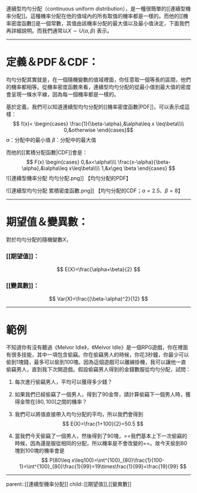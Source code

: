 連續型均勻分配（continuous uniform distribution），是一種很簡單的[[連續型機率分配]]。這種機率分配在他的值域內的所有取值的機率都是一樣的。而他的[[機率密度函數]]是一個常數，其值由該機率分配的最大值以及最小值決定，下面我們再詳細說明。而我們通常以$X\sim U(\alpha,\beta)$ 表示。
- - -
# 定義＆PDF＆CDF：
均勻分配其實就是，在一個隨機變數的值域裡面，你任意取一個等長的區間，他們的機率都相等。從機率密度函數來看，連續型均勻分配的從最小值到最大值的密度會呈現一條水平線，因為每一個機率都是一樣的。

基於定義，我們可以知道連續型均勻分配的[[機率密度函數|PDF]]，可以表示成這樣：
$$
f(x)=
\begin{cases}
\frac{1}{\beta-\alpha},&\alpha\leq x \leq\beta\\\\
0,&otherwise
\end{cases}$$
$\alpha$：分配中的最小值
$\beta$：分配中的最大值

而他的[[累積分配函數|CDF]]會是：
$$
F(x)
\begin{cases}
0,&x<\alpha\\\\
\frac{x-\alpha}{\beta-\alpha},&\alpha\leq x\leq\beta\\\\
1,&x\geq \beta
\end{cases}
$$
![[連續型機率分配 均勻分配.png]]
【均勻分配的PDF】

![[連續型均勻分配 累積密度函數.png]]
【均勻分配的CDF；$\alpha=2.5$、$\beta=8$】
- - -
# 期望值＆變異數：
對於均勻分配的隨機變數$X$，
### [[期望值]]：
$$
E(X)=\frac{\alpha+\beta}{2}
$$
### [[變異數]]：
$$
Var(X)=\frac{(\beta-\alpha)^2}{12}
$$
- - -
# 範例
不知道你有沒有聽過《Melvor Idle》，《Melvor Idle》是一個RPG遊戲，你在裡面有很多技能，其中一項包含偷竊。你在偷竊男人的時候，你花3秒鐘，你最少可以偷到1塊錢，最多可以偷到100塊。因為這個遊戲可以離線掛機，我可以讓他一直偷竊男人，直到我下次開遊戲。假設偷竊男人得到的金錢數服從均勻分配，試問：

1. 每次進行偷竊男人，平均可以獲得多少錢？
2. 如果我們已經偷竊了一個男人，得到了90金幣，請計算偷竊下一個男人時，獲得金幣在$[80,100 ]$之間的機率？

1. 我們可以將值直接帶入均勻分配的平均，所以我們會得到
$$
E(X)=\frac{1+100}{2}=50.5
$$
2. 當我們今天偷竊了一個男人，然後得到了90塊，==我們基本上下一次偷竊的時候，因為還是服從相同的分配，所以機率是不會改變的==。故今天偷到80塊到100塊的機率會是
$$
P(80\leq x\leq100)=\int^{100}_{80}\frac{1}{100-1}=\int^{100}_{80}\frac{1}{99}=19\times\frac{1}{99}=\frac{19}{99}
$$
- - -
parent::[[連續型機率分配]]
child::[[期望值]],[[變異數]]